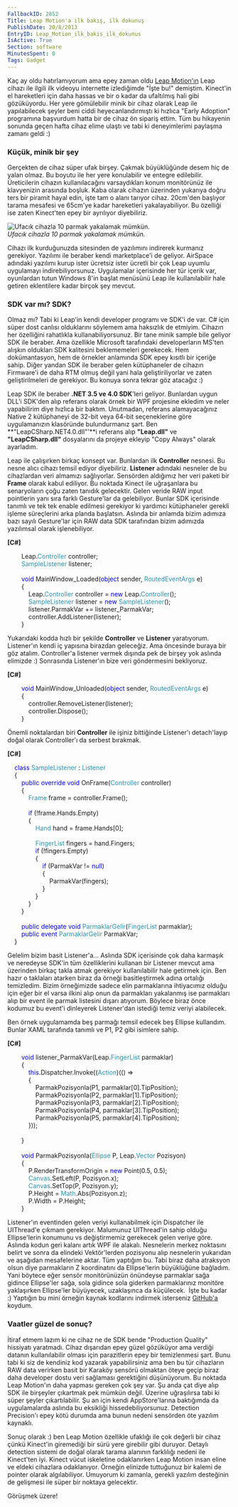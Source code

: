 ```yaml
---
FallbackID: 2852
Title: Leap Motion'a ilk bakış, ilk dokunuş
PublishDate: 20/8/2013
EntryID: Leap_Motion_ilk_bakis_ilk_dokunus
IsActive: True
Section: software
MinutesSpent: 0
Tags: Gadget
---
```

Kaç ay oldu hatırlamıyorum ama epey zaman oldu [Leap
Motion'ın](https://www.leapmotion.com/) Leap cihazı ile ilgili ilk
videoyu internette izlediğimde "İşte bu!" demiştim. Kinect'in el
hareketleri için daha hassas ve bir o kadar da ufaltılmış hali gibi
gözüküyordu. Her yere gömülebilir minik bir cihaz olarak Leap ile
yapılabilecek şeyler beni ciddi heyecanlandırmıştı ki hızlıca "Early
Adoption" programına başvurdum hatta bir de cihaz ön sipariş ettim. Tüm
bu hikayenin sonunda geçen hafta cihaz elime ulaştı ve tabi ki
deneyimlerimi paylaşma zamanı geldi :)

### Küçük, minik bir şey

Gerçekten de cihaz süper ufak birşey. Çakmak büyüklüğünde desem hiç de
yalan olmaz. Bu boyutu ile her yere konulabilir ve entegre edilebilir.
Üreticilerin cihazın kullanılacağını varsaydıkları konum monitörünüz ile
klavyenizin arasında boşluk. Kaba olarak cihazın üzerinden yukarıya
doğru ters bir piramit hayal edin, işte tam o alanı tarıyor cihaz.
20cm'den başlıyor tarama mesafesi ve 65cm'ye kadar hareketleri
yakalayabiliyor. Bu özelliği ise zaten Kinect'ten epey bir ayrılıyor
diyebiliriz.

![Ufacık cihazla 10 parmak yakalamak
mümkün.](media/Leap_Motion_ilk_bakis_ilk_dokunus/leap_1.jpg)\
*Ufacık cihazla 10 parmak yakalamak mümkün.*

Cihazı ilk kurduğunuzda sitesinden de yazılımını indirerek kurmanız
gerekiyor. Yazılımı ile beraber kendi marketplace'i de geliyor. AirSpace
adındaki yazılımı kurup ister ücretsiz ister ücretli bir çok Leap uyumlu
uygulamayı indirebiliyorsunuz. Uygulamalar içerisinde her tür içerik
var, oyunlardan tutun Windows 8'in başlat menüsünü Leap ile
kullanılabilir hale getiren eklentilere kadar birçok şey mevcut.

### SDK var mı? SDK?

Olmaz mı? Tabi ki Leap'in kendi developer programı ve SDK'i de var. C\#
için süper dost canlısı olduklarını söylemem ama haksızlık de etmiyim.
Cihazın her özelliğini rahatlıkla kullanabiliyorsunuz. Bir tane minik
sample bile geliyor SDK ile beraber. Ama özellikle Microsoft tarafındaki
developerların MS'ten alışkın oldukları SDK kalitesini beklememeleri
gerekecek. Hem dokümantasyon, hem de örnekler anlamında SDK epey kısıtlı
bir içeriğe sahip. Diğer yandan SDK ile beraber gelen kütüphaneler de
cihazın Firmware'i de daha RTM olmuş değil yani hala geliştiriliyorlar
ve zaten geliştirilmeleri de gerekiyor. Bu konuya sonra tekrar göz
atacağız :)

Leap SDK ile beraber **.NET 3.5 ve 4.0 SDK**'leri geliyor. Bunlardan
uygun DLL'i SDK'den alıp referans olarak örnek bir WPF projesine ekledim
ve neler yapabilirim diye hızlıca bir baktım. Unutmadan, referans
alamayacağınız Native 2 kütüphaneyi de 32-bit veya 64-bit seçeneklerine
göre uygulamanızın klasöründe bulundurmanız şart. Ben
**"LeapCSharp.NET4.0.dll"'**i referans alıp **"Leap.dll"** ve
**"LeapCSharp.dll"** dosyalarını da projeye ekleyip "Copy Always" olarak
ayarladım.

Leap ile çalışırken birkaç konsept var. Bunlardan ilk **Controller**
nesnesi. Bu nesne alıcı cihazı temsil ediyor diyebiliriz. **Listener**
adındaki nesneler de bu cihazlardan veri almamızı sağlıyorlar. Sensörden
aldığımız her veri paketi bir **Frame** olarak kabul ediliyor. Bu
noktada Kinect ile uğraşanlara bu senaryoların çoğu zaten tanıdık
gelecektir. Gelen veride RAW input pointlerin yanı sıra farklı
Gesture'lar da gelebiliyor. Bunlar SDK içerisinde tanımlı ve tek tek
enable edilmesi gerekiyor ki yardımcı kütüphaneler gerekli işleme
süreçlerini arka planda başlatsın. Aslında bir anlamda bizim adımıza
bazı sayılı Gesture'lar için RAW data SDK tarafından bizim adımızda
yazılımsal olarak işlenebiliyor.

**[C\#]**

        <span class="identifier">Leap</span><span
class="operator">.</span><span class="User Types"
style="color:#2b91af;">Controller</span> <span
class="identifier">controller</span>;\
         <span class="User Types"
style="color:#2b91af;">SampleListener</span> <span
class="identifier">listener</span>;\
\
         <span class="keyword" style="color:blue;">void</span> <span
class="identifier">MainWindow\_Loaded</span>(<span class="keyword"
style="color:blue;">object</span> <span
class="identifier">sender</span>, <span class="User Types"
style="color:#2b91af;">RoutedEventArgs</span> <span
class="identifier">e</span>)\
         {\
             <span class="identifier">Leap</span><span
class="operator">.</span><span class="User Types"
style="color:#2b91af;">Controller</span> <span
class="identifier">controller</span> <span
class="operator">=</span> <span class="keyword"
style="color:blue;">new</span> <span class="identifier">Leap</span><span
class="operator">.</span><span class="User Types"
style="color:#2b91af;">Controller</span>();\
             <span class="User Types"
style="color:#2b91af;">SampleListener</span> <span
class="identifier">listener</span> <span class="operator">=</span> <span
class="keyword" style="color:blue;">new</span> <span class="User Types"
style="color:#2b91af;">SampleListener</span>();\
             <span class="identifier">listener</span><span
class="operator">.</span><span class="identifier">ParmakVar</span> <span
class="operator">+=</span> <span
class="identifier">listener\_ParmakVar</span>;\
             <span class="identifier">controller</span><span
class="operator">.</span><span
class="identifier">AddListener</span>(<span
class="identifier">listener</span>);\
         }

Yukarıdaki kodda hızlı bir şekilde **Controller** ve **Listener**
yaratıyorum. Listener'ın kendi iç yapısına birazdan geleceğiz. Ama
öncesinde buraya bir göz atalım. Controller'a listener vermek dışında
pek de birşey yok aslında elimizde :) Sonrasında Listener'ın bize veri
göndermesini bekliyoruz.

**[C\#]**

        <span class="keyword" style="color:blue;">void</span> <span
class="identifier">MainWindow\_Unloaded</span>(<span class="keyword"
style="color:blue;">object</span> <span
class="identifier">sender</span>, <span class="User Types"
style="color:#2b91af;">RoutedEventArgs</span> <span
class="identifier">e</span>)\
         {\
             <span class="identifier">controller</span><span
class="operator">.</span><span
class="identifier">RemoveListener</span>(<span
class="identifier">listener</span>);\
             <span class="identifier">controller</span><span
class="operator">.</span><span class="identifier">Dispose</span>();\
         }

Önemli noktalardan biri **Controller** ile işiniz bittiğinde Listener'ı
detach'layıp doğal olarak Controller'ı da serbest bırakmak.

**[C\#]**

    <span class="keyword" style="color:blue;">class</span> <span
class="User Types" style="color:#2b91af;">SampleListener</span> : <span
class="User Types" style="color:#2b91af;">Listener</span>\
     {\
         <span class="keyword" style="color:blue;">public</span> <span
class="keyword" style="color:blue;">override</span> <span
class="keyword" style="color:blue;">void</span> <span
class="identifier">OnFrame</span>(<span class="User Types"
style="color:#2b91af;">Controller</span> <span
class="identifier">controller</span>)\
         {\
             <span class="User Types"
style="color:#2b91af;">Frame</span> <span
class="identifier">frame</span> <span class="operator">=</span> <span
class="identifier">controller</span><span class="operator">.</span><span
class="identifier">Frame</span>();\
             \
             <span class="keyword" style="color:blue;">if</span> (<span
class="operator">!</span><span class="identifier">frame</span><span
class="operator">.</span><span class="identifier">Hands</span><span
class="operator">.</span><span class="identifier">Empty</span>)\
             {\
                 <span class="User Types"
style="color:#2b91af;">Hand</span> <span
class="identifier">hand</span> <span class="operator">=</span> <span
class="identifier">frame</span><span class="operator">.</span><span
class="identifier">Hands</span>[<span class="number">0</span>];\
\
                 <span class="User Types"
style="color:#2b91af;">FingerList</span> <span
class="identifier">fingers</span> <span class="operator">=</span> <span
class="identifier">hand</span><span class="operator">.</span><span
class="identifier">Fingers</span>;\
                 <span class="keyword"
style="color:blue;">if</span> (<span class="operator">!</span><span
class="identifier">fingers</span><span class="operator">.</span><span
class="identifier">Empty</span>)\
                 {\
                     <span class="keyword"
style="color:blue;">if</span> (<span
class="identifier">ParmakVar</span> <span
class="operator">!=</span> <span class="keyword"
style="color:blue;">null</span>)\
                     {\
                         <span class="identifier">ParmakVar</span>(<span
class="identifier">fingers</span>);  \
                     }\
                 }\
             }\
         }\
\
         <span class="keyword" style="color:blue;">public</span> <span
class="keyword" style="color:blue;">delegate</span> <span
class="keyword" style="color:blue;">void</span> <span
class="User Types(Delegates)"
style="color:#2b91af;">ParmaklarGelir</span>(<span class="User Types"
style="color:#2b91af;">FingerList</span> <span
class="identifier">parmaklar</span>);\
         <span class="keyword" style="color:blue;">public</span> <span
class="keyword" style="color:blue;">event</span> <span
class="User Types(Delegates)"
style="color:#2b91af;">ParmaklarGelir</span> <span
class="identifier">ParmakVar</span>;\
     }

Gelelim bizim basit Listener'a... Aslında SDK içerisinde çok daha
karmaşık ve neredeyse SDK'in tüm özelliklerini kullanan bir Listener
mevcut ama üzerinden birkaç takla atmak gerekiyor kullanılabilir hale
getirmek için. Ben hazır o taklaları atarken biraz da örneği
basitleştirmek adına ortalığı temizledim. Bizim örneğimizde sadece elin
parmaklarına ihtiyacımız olduğu için eğer bir el varsa ilkini alıp onun
da parmakları yakalanmış ise parmakları alıp bir event ile parmak
listesini dışarı atıyorum. Böylece biraz önce kodumuz bu event'i
dinleyerek Listener'dan istediği temiz veriyi alabilecek.

Ben örnek uygulamamda beş parmağı temsil edecek beş Ellipse kullandım.
Bunlar XAML tarafında tanımlı ve P1, P2 gibi isimlere sahip.

**[C\#]**

        <span class="keyword" style="color:blue;">void</span> <span
class="identifier">listener\_ParmakVar</span>(<span
class="identifier">Leap</span><span class="operator">.</span><span
class="User Types" style="color:#2b91af;">FingerList</span> <span
class="identifier">parmaklar</span>)\
         {\
             <span class="keyword" style="color:blue;">this</span><span
class="operator">.</span><span class="identifier">Dispatcher</span><span
class="operator">.</span><span class="identifier">Invoke</span>((<span
class="User Types(Delegates)"
style="color:#2b91af;">Action</span>)(() <span
class="operator">=\></span>\
             {\
                 <span class="identifier">ParmakPozisyonla</span>(<span
class="identifier">P1</span>, <span
class="identifier">parmaklar</span>[<span class="number">0</span>]<span
class="operator">.</span><span class="identifier">TipPosition</span>);\
                 <span class="identifier">ParmakPozisyonla</span>(<span
class="identifier">P2</span>, <span
class="identifier">parmaklar</span>[<span class="number">1</span>]<span
class="operator">.</span><span class="identifier">TipPosition</span>);\
                 <span class="identifier">ParmakPozisyonla</span>(<span
class="identifier">P3</span>, <span
class="identifier">parmaklar</span>[<span class="number">2</span>]<span
class="operator">.</span><span class="identifier">TipPosition</span>);\
                 <span class="identifier">ParmakPozisyonla</span>(<span
class="identifier">P4</span>, <span
class="identifier">parmaklar</span>[<span class="number">3</span>]<span
class="operator">.</span><span class="identifier">TipPosition</span>);\
                 <span class="identifier">ParmakPozisyonla</span>(<span
class="identifier">P5</span>, <span
class="identifier">parmaklar</span>[<span class="number">4</span>]<span
class="operator">.</span><span class="identifier">TipPosition</span>);\
             })); \
             \
         }\
\
         <span class="keyword" style="color:blue;">void</span> <span
class="identifier">ParmakPozisyonla</span>(<span class="User Types"
style="color:#2b91af;">Ellipse</span> <span
class="identifier">P</span>, <span class="identifier">Leap</span><span
class="operator">.</span><span class="User Types"
style="color:#2b91af;">Vector</span> <span
class="identifier">Pozisyon</span>)\
         {\
             <span class="identifier">P</span><span
class="operator">.</span><span
class="identifier">RenderTransformOrigin</span> <span
class="operator">=</span> <span class="keyword"
style="color:blue;">new</span> <span
class="User Types(Value Types)">Point</span>(<span
class="number">0.5</span>, <span class="number">0.5</span>);\
             <span class="User Types"
style="color:#2b91af;">Canvas</span><span class="operator">.</span><span
class="identifier">SetLeft</span>(<span
class="identifier">P</span>, <span
class="identifier">Pozisyon</span><span class="operator">.</span><span
class="identifier">x</span>);\
             <span class="User Types"
style="color:#2b91af;">Canvas</span><span class="operator">.</span><span
class="identifier">SetTop</span>(<span
class="identifier">P</span>, <span
class="identifier">Pozisyon</span><span class="operator">.</span><span
class="identifier">y</span>);\
             <span class="identifier">P</span><span
class="operator">.</span><span class="identifier">Height</span> <span
class="operator">=</span> <span class="User Types"
style="color:#2b91af;">Math</span><span class="operator">.</span><span
class="identifier">Abs</span>(<span
class="identifier">Pozisyon</span><span class="operator">.</span><span
class="identifier">z</span>);\
             <span class="identifier">P</span><span
class="operator">.</span><span class="identifier">Width</span> <span
class="operator">=</span> <span class="identifier">P</span><span
class="operator">.</span><span class="identifier">Height</span>;\
         }

Listener'ın eventinden gelen veriyi kullanabilmek için Dispatcher ile
UIThread'e çıkmam gerekiyor. Malumunuz UIThread'in sahip olduğu
Ellipse'lerin konumunu vs değiştirmemiz gerekecek gelen veriye göre.
Aslında kodun geri kalanı artık WPF ile alakalı. Nesnelerin merkez
noktasını belirt ve sonra da elindeki Vektör'lerden pozisyonu alıp
nesnelerin yukarıdan ve aşağıdan mesafelerine aktar. Tüm yaptığım bu.
Tabi biraz daha atraksyon olsun diye parmakların Z koordinatını da
Ellipse'lerin büyüklüğüne bağladım. Yani böytece eğer sensör
monitörünüzün önündeyse parmaklar sağa gidince Ellipse'ler sağa, sola
gidince sola giderken parmaklarınız monitöre yaklaşırken Ellipse'ler
büyüyecek, uzaklaşınca da küçülecek.  İşte bu kadar :) Yaptığın bu mini
örneğin kaynak kodlarını indirmek isterseniz
[GitHub'a](https://github.com/daronyondem/leap_testrun) koydum.

### Vaatler güzel de sonuç?

İtiraf etmem lazım ki ne cihaz ne de SDK bende "Production Quality"
hissiyatı yaratmadı. Cihaz dışarıdan epey güzel gözüküyor ama verdiği
datanın kullanılabilir olması için parazitlerin epey bir temizlenmesi
şart. Bunu tabi ki siz de kendiniz kod yazarak yapabilirsiniz ama ben bu
tür cihazların RAW data verirken basit bir Karaköy sensörü olmaktan
öteye geçip biraz daha developer dostu veri sağlaması gerektiğini
düşünüyorum. Bu noktada Leap Motion'ın daha yapması gereken çok şey var.
Şu anda çat diye alıp SDK ile birşeyler çıkartmak pek mümkün değil.
Üzerine uğraşılırsa tabi ki süper şeyler çıkartılabilir. Şu an için
kendi AppStore'larına baktığımda da uygulamalarda aslında bu eksikliği
hissedebiliyorsunuz. Detection Precision'ı epey kötü durumda ama bunun
nedeni sensörden öte yazılım kaynaklı.

Sonuç olarak :) ben Leap Motion özellikle ufaklığı ile çok değerli bir
cihaz çünkü Kinect'in giremediği bir sürü yere girebilir gibi duruyor.
Detaylı detection sistemi de doğal olarak tarama alanının farklılığı
nedeni ile Kinect'ten iyi. Kinect vücut iskeletine odaklanırken Leap
Motion insan eline ve eldeki cihazlara odaklanıyor. Örneğin elinizde
tuttuğunuz bir kalemi de pointer olarak algılabiliyor. Umuyorum ki
zamanla, gerekli yazılım desteğinin de gelişmesi ile süper bir noktaya
gelecektir.

Görüşmek üzere!


